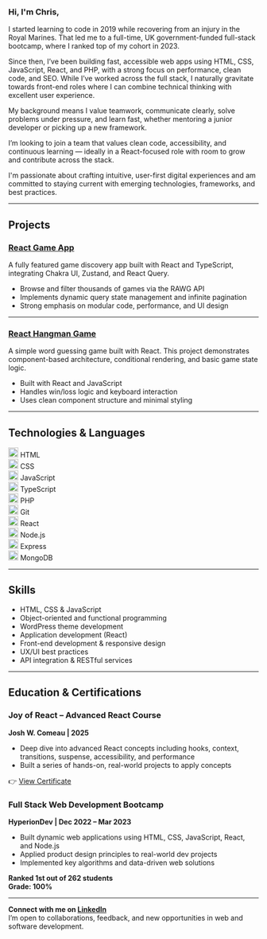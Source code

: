 ### Hi, I'm Chris,

I started learning to code in 2019 while recovering from an injury in the Royal Marines. That led me to a full-time, UK government-funded full-stack bootcamp, where I ranked top of my cohort in 2023.

Since then, I’ve been building fast, accessible web apps using HTML, CSS, JavaScript, React, and PHP, with a strong focus on performance, clean code, and SEO. While I’ve worked across the full stack, I naturally gravitate towards front-end roles where I can combine technical thinking with excellent user experience.

My background means I value teamwork, communicate clearly, solve problems under pressure, and learn fast, whether mentoring a junior developer or picking up a new framework.

I’m looking to join a team that values clean code, accessibility, and continuous learning — ideally in a React-focused role with room to grow and contribute across the stack.

I'm passionate about crafting intuitive, user-first digital experiences and am committed to staying current with emerging technologies, frameworks, and best practices.

---

## Projects

### [React Game App](https://github.com/ChrisR08/react-game-app)
A fully featured game discovery app built with React and TypeScript, integrating Chakra UI, Zustand, and React Query.

- Browse and filter thousands of games via the RAWG API
- Implements dynamic query state management and infinite pagination
- Strong emphasis on modular code, performance, and UI design

---

### [React Hangman Game](https://github.com/ChrisR08/React-Hangman-Game)
A simple word guessing game built with React. This project demonstrates component-based architecture, conditional rendering, and basic game state logic.

- Built with React and JavaScript
- Handles win/loss logic and keyboard interaction
- Uses clean component structure and minimal styling

---

## Technologies & Languages

<img src="https://cdn.jsdelivr.net/gh/devicons/devicon/icons/html5/html5-original-wordmark.svg" height="20" width="20" /> HTML  
<img src="https://cdn.jsdelivr.net/gh/devicons/devicon/icons/css3/css3-original-wordmark.svg" height="20" width="20" /> CSS  
<img src="https://cdn.jsdelivr.net/gh/devicons/devicon/icons/javascript/javascript-original.svg" height="20" width="20" /> JavaScript  
<img src="https://cdn.jsdelivr.net/gh/devicons/devicon/icons/typescript/typescript-original.svg" height="20" width="20" /> TypeScript  
<img src="https://cdn.jsdelivr.net/gh/devicons/devicon/icons/php/php-original.svg" height="20" width="20" /> PHP  
<img src="https://cdn.jsdelivr.net/gh/devicons/devicon/icons/git/git-original.svg" height="20" width="20" /> Git  
<img src="https://cdn.jsdelivr.net/gh/devicons/devicon/icons/react/react-original.svg" height="20" width="20" /> React  
<img src="https://cdn.jsdelivr.net/gh/devicons/devicon/icons/nodejs/nodejs-original.svg" height="20" width="20" /> Node.js  
<img src="https://cdn.jsdelivr.net/gh/devicons/devicon/icons/express/express-original.svg" height="20" width="20" /> Express  
<img src="https://cdn.jsdelivr.net/gh/devicons/devicon/icons/mongodb/mongodb-original-wordmark.svg" height="20" width="20" /> MongoDB  

---

## Skills

- HTML, CSS & JavaScript
- Object-oriented and functional programming
- WordPress theme development
- Application development (React)
- Front-end development & responsive design
- UX/UI best practices
- API integration & RESTful services

---

## Education & Certifications

### Joy of React – Advanced React Course
**Josh W. Comeau | 2025**

- Deep dive into advanced React concepts including hooks, context, transitions, suspense, accessibility, and performance  
- Built a series of hands-on, real-world projects to apply concepts  

👉 [View Certificate](https://joyofreact.com/certificate/ChrisR08)

### Full Stack Web Development Bootcamp  
**HyperionDev | Dec 2022 – Mar 2023**

- Built dynamic web applications using HTML, CSS, JavaScript, React, and Node.js
- Applied product design principles to real-world dev projects
- Implemented key algorithms and data-driven web solutions

**Ranked 1st out of 262 students**  
**Grade: 100%**

---

**Connect with me on [LinkedIn](https://www.linkedin.com/in/chris-roberts-859281258/)**  
I’m open to collaborations, feedback, and new opportunities in web and software development.
